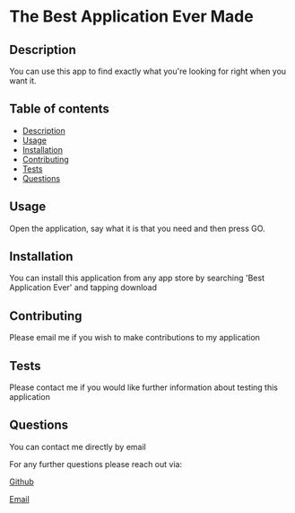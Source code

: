 # The Best Application Ever Made


  ## Description

  You can use this app to find exactly what you're looking for right when you want it.



  ## Table of contents
  - [Description](#Description)
  - [Usage](#Usage)
  - [Installation](#Installation)
  - [Contributing](#Contributing)
  - [Tests](#Tests)
  - [Questions](#Questions)

  
  

  ## Usage

  Open the application, say what it is that you need and then press GO.


  ## Installation

  You can install this application from any app store by searching 'Best Application Ever' and tapping download


  ## Contributing

  Please email me if you wish to make contributions to my application


  ## Tests

  Please contact me if you would like further information about testing this application


  ## Questions
  
  You can contact me directly by email

  For any further questions please reach out via:

  [Github](https://github.com/mygithub12345)

  [Email](mailto:bestappevermade12345@gmail.com)
